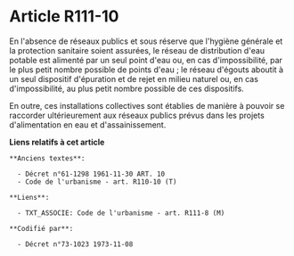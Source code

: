 # Article R111-10

En l'absence de réseaux publics et sous réserve que l'hygiène générale et la protection sanitaire soient assurées, le réseau
de distribution d'eau potable est alimenté par un seul point d'eau ou, en cas d'impossibilité, par le plus petit nombre
possible de points d'eau ; le réseau d'égouts aboutit à un seul dispositif d'épuration et de rejet en milieu naturel ou, en
cas d'impossibilité, au plus petit nombre possible de ces dispositifs.

En outre, ces installations collectives sont établies de manière à pouvoir se raccorder ultérieurement aux réseaux publics
prévus dans les projets d'alimentation en eau et d'assainissement.

**Liens relatifs à cet article**

	**Anciens textes**:

	  - Décret n°61-1298 1961-11-30 ART. 10
	  - Code de l'urbanisme - art. R110-10 (T)

	**Liens**:

	  - TXT_ASSOCIE: Code de l'urbanisme - art. R111-8 (M)

	**Codifié par**:

	  - Décret n°73-1023 1973-11-08
